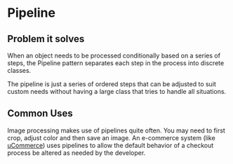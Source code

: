 # Pipeline

## Problem it solves
When an object needs to be processed conditionally based on a series of steps, the Pipeline pattern separates each step in the process into discrete classes.

The pipeline is just a series of ordered steps that can be adjusted to suit custom needs without having a large class that tries to handle all situations.

## Common Uses
Image processing makes use of pipelines quite often. You may need to first crop, adjust color and then save an image. An e-commerce system (like [uCommerce](https://ucommerce.net)) uses pipelines to allow the default behavior of a checkout process be altered as needed by the developer.
